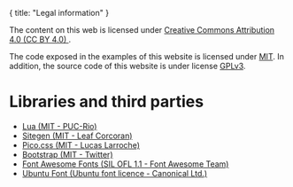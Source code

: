 {
    title: "Legal information"
}

The content on this web is licensed under <a ref="external" href="https://creativecommons.org/licenses/by/4.0" target="_blank">Creative Commons Attribution 4.0 (CC BY 4.0) <i class="fa-brands fa-creative-commons"></i><i class="fa-brands fa-creative-commons-by"></i></a>.

The code exposed in the examples of this website is licensed under <a ref="external" href="https://opensource.org/licenses/MIT" target="_blank">MIT</a>. In addition, the source code of this website is under license <a ref="external" href="https://www.gnu.org/licenses/gpl-3.0.html" target="_blank">GPLv3</a>.

# Libraries and third parties

- <a ref="external" href="https://www.lua.org" target="_blank">Lua (MIT - PUC-Rio)</a>
- <a ref="external" href="https://leafo.net/sitegen" target="_blank">Sitegen (MIT - Leaf Corcoran)</a>
- <a ref="external" href="https://picocss.com" target="_blank">Pico.css (MIT - Lucas Larroche)</a>
- <a ref="external" href="https://getbootstrap.com/" target="_blank"><i class="fa-brands fa-bootstrap"></i> Bootstrap (MIT - Twitter)</a>
- <a ref="external" href="https://github.com/FortAwesome/Font-Awesome" target="_blank"><i class="fa-solid fa-font-awesome"></i> Font Awesome Fonts (SIL OFL 1.1 - Font Awesome Team)</a>
- <a ref="external" href="https://design.ubuntu.com/font" target="_blank">Ubuntu Font (Ubuntu font licence - Canonical Ltd.)</a>